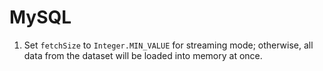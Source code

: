 # MySQL
1. Set `fetchSize` to `Integer.MIN_VALUE` for streaming mode; otherwise, all data from the dataset will be loaded into memory at once.